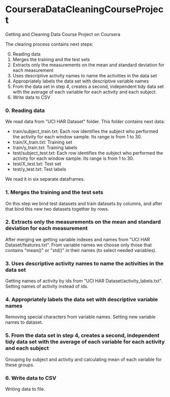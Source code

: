 # CourseraDataCleaningCourseProject
Getting and Cleaning Data Course Project on Coursera

The clearing process contains next steps:

0. Reading data
1. Merges the training and the test sets
2. Extracts only the measurements on the mean and standard deviation for each measurement
3. Uses descriptive activity names to name the activities in the data set
4. Appropriately labels the data set with descriptive variable names
5. From the data set in step 4, creates a second, independent tidy data set with the average of each variable for each activity and each subject.
6. Write data to CSV

### 0. Reading data
We read data from "UCI HAR Dataset" folder. This folder contains next data:

* train/subject_train.txt: Each row identifies the subject who performed the activity for each window sample. Its range is from 1 to 30.
* train/X_train.txt: Training set
* train/y_train.txt: Training labels
* test/subject_test.txt: Each row identifies the subject who performed the activity for each window sample. Its range is from 1 to 30.
* test/X_test.txt: Test set
* test/y_test.txt: Test labels

We read it in six separate dataframes.

### 1. Merges the training and the test sets
On this step we bind test datasets and train datasets by columns, and after that bind this new two datasets together by rows.

### 2. Extracts only the measurements on the mean and standard deviation for each measurement
After merging we getting variable indexes and names from "UCI HAR Dataset/features.txt". From variable names we choose only those that contains "mean()" or "std()" in their names (to select needed variables).

### 3. Uses descriptive activity names to name the activities in the data set
Getting names of activity by ids from "UCI HAR Dataset/activity_labels.txt". Setting names of activity instead of ids.

### 4. Appropriately labels the data set with descriptive variable names
Removing special characters from variable names. Setting new variable names to dataset.

### 5. From the data set in step 4, creates a second, independent tidy data set with the average of each variable for each activity and each subject
Grouping by subject and activity and calculating mean of each variable for these groups.

### 6. Write data to CSV
Writing data to file.
